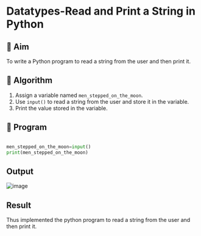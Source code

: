 # Datatypes-Read and Print a String in Python

## 🎯 Aim
To write a Python program to read a string from the user and then print it.

## 🧠 Algorithm
1. Assign a variable named `men_stepped_on_the_moon`.
2. Use `input()` to read a string from the user and store it in the variable.
3. Print the value stored in the variable.

## 🧾 Program

```python

men_stepped_on_the_moon=input()
print(men_stepped_on_the_moon)

```


## Output

![image](https://github.com/user-attachments/assets/1df1b7bd-0a5d-4a8f-842a-237ce92a4a24)

## Result

Thus implemented the python program to read a string from the user and then print it.
